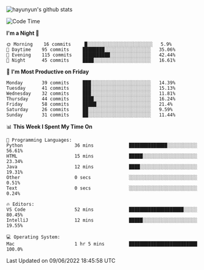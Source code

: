 
![hayunyun's github stats](https://github-readme-stats.vercel.app/api?username=hayunyun&show_icons=true)


<!--START_SECTION:waka-->
![Code Time](http://img.shields.io/badge/Code%20Time-0%20secs-blue)

**I'm a Night 🦉** 

```text
🌞 Morning    16 commits     █░░░░░░░░░░░░░░░░░░░░░░░░   5.9% 
🌆 Daytime    95 commits     ████████░░░░░░░░░░░░░░░░░   35.06% 
🌃 Evening    115 commits    ██████████░░░░░░░░░░░░░░░   42.44% 
🌙 Night      45 commits     ████░░░░░░░░░░░░░░░░░░░░░   16.61%

```
📅 **I'm Most Productive on Friday** 

```text
Monday       39 commits     ███░░░░░░░░░░░░░░░░░░░░░░   14.39% 
Tuesday      41 commits     ███░░░░░░░░░░░░░░░░░░░░░░   15.13% 
Wednesday    32 commits     ███░░░░░░░░░░░░░░░░░░░░░░   11.81% 
Thursday     44 commits     ████░░░░░░░░░░░░░░░░░░░░░   16.24% 
Friday       58 commits     █████░░░░░░░░░░░░░░░░░░░░   21.4% 
Saturday     26 commits     ██░░░░░░░░░░░░░░░░░░░░░░░   9.59% 
Sunday       31 commits     ██░░░░░░░░░░░░░░░░░░░░░░░   11.44%

```


📊 **This Week I Spent My Time On** 

```text
💬 Programming Languages: 
Python                   36 mins             ██████████████░░░░░░░░░░░   56.61% 
HTML                     15 mins             █████░░░░░░░░░░░░░░░░░░░░   23.34% 
Java                     12 mins             ████░░░░░░░░░░░░░░░░░░░░░   19.31% 
Other                    0 secs              ░░░░░░░░░░░░░░░░░░░░░░░░░   0.51% 
Text                     0 secs              ░░░░░░░░░░░░░░░░░░░░░░░░░   0.24%

🔥 Editors: 
VS Code                  52 mins             ████████████████████░░░░░   80.45% 
IntelliJ                 12 mins             █████░░░░░░░░░░░░░░░░░░░░   19.55%

💻 Operating System: 
Mac                      1 hr 5 mins         █████████████████████████   100.0%

```


 Last Updated on 09/06/2022 18:45:58 UTC
<!--END_SECTION:waka-->

<!--
**hayunyun/hayunyun** is a ✨ _special_ ✨ repository because its `README.md` (this file) appears on your GitHub profile.

Here are some ideas to get you started:

- 🔭 I’m currently working on ...
- 🌱 I’m currently learning ...
- 👯 I’m looking to collaborate on ...
- 🤔 I’m looking for help with ...
- 💬 Ask me about ...
- 📫 How to reach me: ...
- 😄 Pronouns: ...
- ⚡ Fun fact: ...
-->

